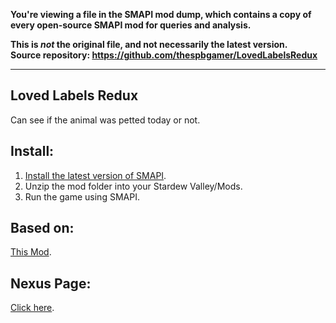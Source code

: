 **You're viewing a file in the SMAPI mod dump, which contains a copy of every open-source SMAPI mod
for queries and analysis.**

**This is _not_ the original file, and not necessarily the latest version.**  
**Source repository: https://github.com/thespbgamer/LovedLabelsRedux**

----

## Loved Labels Redux

Can see if the animal was petted today or not.

## Install:

1. [Install the latest version of SMAPI](https://github.com/Pathoschild/SMAPI/releases).
2. Unzip the mod folder into your Stardew Valley/Mods.
3. Run the game using SMAPI.

## Based on:
[This Mod](https://www.nexusmods.com/stardewvalley/mods/279).

## Nexus Page: 
[Click here](https://www.nexusmods.com/stardewvalley/mods/).


